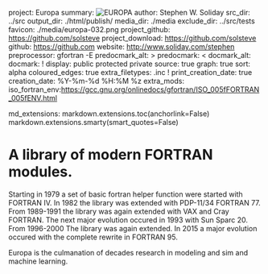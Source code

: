 project:          Europa
summary:          ![EUROPA](|media|/europa-logo.png)
author:           Stephen W. Soliday
src_dir:          ../src
output_dir:       ./html/publish/
media_dir:        ./media
exclude_dir:      ../src/tests
favicon:          ./media/europa-032.png
project_github:   https://github.com/solsteve
project_download: https://github.com/solsteve
github:           https://github.com
website:          http://www.soliday.com/stephen
preprocessor:     gfortran -E
predocmark_alt:   >
predocmark:       <
docmark_alt:
docmark:          !
display:          public
                  protected
                  private
source:           true
graph:            true
sort:             alpha
coloured_edges:   true
extra_filetypes:  .inc !
print_creation_date: true
creation_date:    %Y-%m-%d %H:%M %z
extra_mods:  iso_fortran_env:https://gcc.gnu.org/onlinedocs/gfortran/ISO_005fFORTRAN_005fENV.html

md_extensions: markdown.extensions.toc(anchorlink=False)
               markdown.extensions.smarty(smart_quotes=False)

# A library of modern FORTRAN modules.

Starting in 1979 a set of basic fortran helper function were started with FORTRAN IV.
In 1982 the library was extended with PDP-11/34 FORTRAN 77.
From 1989-1991 the library was again extended with VAX and Cray FORTRAN.
The next major evolution occured in 1993 with Sun Sparc 20.
From 1996-2000 The library was again extended.
In 2015 a major evolution occured with the complete rewrite in FORTRAN 95.

Europa is the culmanation of decades research in modeling and sim and machine learning.
